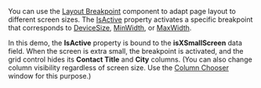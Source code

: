 You can use the [Layout Breakpoint](https://docs.devexpress.com/Blazor/DevExpress.Blazor.DxLayoutBreakpoint) component to adapt page layout to different screen sizes. The [IsActive](https://docs.devexpress.com/Blazor/DevExpress.Blazor.DxLayoutBreakpoint.IsActive) property activates a specific breakpoint that corresponds to [DeviceSize](https://docs.devexpress.com/Blazor/DevExpress.Blazor.DxLayoutBreakpoint.DeviceSize), [MinWidth](https://docs.devexpress.com/Blazor/DevExpress.Blazor.DxLayoutBreakpoint.MinWidth), or [MaxWidth](https://docs.devexpress.com/Blazor/DevExpress.Blazor.DxLayoutBreakpoint.MaxWidth).

In this demo, the **IsActive** property is bound to the **isXSmallScreen** data field. When the screen is extra small, the breakpoint is activated, and the grid control hides its **Contact Title** and **City** columns. (You can also change column visibility regardless of screen size. Use the [Column Chooser](https://docs.devexpress.com/Blazor/DevExpress.Blazor.DxGrid.ShowColumnChooser(System.String)) window for this purpose.)

